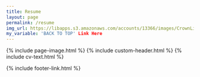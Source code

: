 ```yaml
---
title: Resume
layout: page
permalink: /resume
img_url: https://libapps.s3.amazonaws.com/accounts/13366/images/CrownLibraryBanner5.jpg
my_variable: 'BACK TO TOP' Link Here
---
```

{% include page-image.html %}
{% include custom-header.html %}
{% include cv-text.html %}

{% include footer-link.html %}